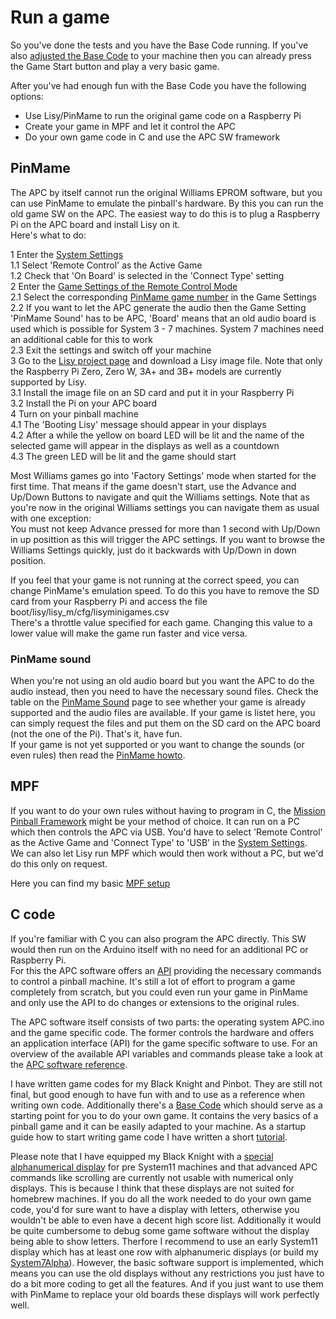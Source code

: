 # Run a game

So you've done the tests and you have the Base Code running. If you've also [adjusted the Base Code](https://github.com/AmokSolderer/APC/blob/V00.31/DOC/SetUpBC.md) to your machine then you can already press the Game Start button and play a very basic game.

After you've had enough fun with the Base Code you have the following options:

* Use Lisy/PinMame to run the original game code on a Raspberry Pi
* Create your game in MPF and let it control the APC
* Do your own game code in C and use the APC SW framework

## PinMame

The APC by itself cannot run the original Williams EPROM software, but you can use PinMame to emulate the pinball's hardware. By this you can run the old game SW on the APC. The easiest way to do this is to plug a Raspberry Pi on the APC board and install Lisy on it.  
Here's what to do:

1 Enter the [System Settings](https://github.com/AmokSolderer/APC/blob/V00.31/DOC/Settings.md#system-settings)  
1.1 Select 'Remote Control' as the Active Game  
1.2 Check that 'On Board' is selected in the 'Connect Type' setting  
2 Enter the [Game Settings of the Remote Control Mode](https://github.com/AmokSolderer/APC/blob/V00.31/DOC/Settings.md#game-settings-in-remote-control-mode)  
2.1 Select the corresponding [PinMame game number](https://github.com/AmokSolderer/APC/blob/V00.31/DOC/lisyminigames.csv) in the Game Settings  
2.2 If you want to let the APC generate the audio then the Game Setting 'PinMame Sound' has to be APC, 'Board' means that an old audio board is used which is possible for System 3 - 7 machines. System 7 machines need an additional cable for this to work  
2.3 Exit the settings and switch off your machine  
3 Go to the [Lisy project page](https://lisy.dev/apc.html) and download a Lisy image file. Note that only the Raspberry Pi Zero, Zero W, 3A+ and 3B+ models are currently supported by Lisy.  
3.1 Install the image file on an SD card and put it in your Raspberry Pi  
3.2 Install the Pi on your APC board  
4 Turn on your pinball machine  
4.1 The 'Booting Lisy' message should appear in your displays  
4.2 After a while the yellow on board LED will be lit and the name of the selected game will appear in the displays as well as a countdown  
4.3 The green LED will be lit and the game should start

Most Williams games go into 'Factory Settings' mode when started for the first time. That means if the game doesn't start, use the Advance and Up/Down Buttons to navigate and quit the Williams settings. Note that as you're now in the original Williams settings you can navigate them as usual with one exception:  
You must not keep Advance pressed for more than 1 second with Up/Down in up posittion as this will trigger the APC settings. If you want to browse the Williams Settings quickly, just do it backwards with Up/Down in down position.

If you feel that your game is not running at the correct speed, you can change PinMame's emulation speed. To do this you have to remove the SD card from your Raspberry Pi and access the file  
boot/lisy/lisy_m/cfg/lisyminigames.csv  
There's a throttle value specified for each game. Changing this value to a lower value will make the game run faster and vice versa.


### PinMame sound

When you're not using an old audio board but you want the APC to do the audio instead, then you need to have the necessary sound files. Check the table on the [PinMame Sound](https://github.com/AmokSolderer/APC/blob/V00.31/DOC/PinMame.md) page to see whether your game is already supported and the audio files are available. If your game is listet here, you can simply request the files and put them on the SD card on the APC board (not the one of the Pi). That's it, have fun.  
If your game is not yet supported or you want to change the sounds (or even rules) then read the [PinMame howto](https://github.com/AmokSolderer/APC/blob/V00.31/DOC/PinMame_howto.md).

## MPF

If you want to do your own rules without having to program in C, the [Mission Pinball Framework](http://missionpinball.org/) might be your method of choice. It can run on a PC which then controls the APC via USB. You'd have to select 'Remote Control' as the Active Game and  'Connect Type' to 'USB' in the [System Settings](https://github.com/AmokSolderer/APC/blob/V00.31/DOC/Settings.md#system-settings).  
We can also let Lisy run MPF which would then work without a PC, but we'd do this only on request.

Here you can find my basic [MPF setup](https://github.com/AmokSolderer/APC/tree/master/DOC/Software/MPF)

## C code

If you're familiar with C you can also program the APC directly. This SW would then run on the Arduino itself with no need for an additional PC or Raspberry Pi.  
For this the APC software offers an [API](https://github.com/AmokSolderer/APC/tree/master/DOC/Software/APC_SW_reference.pdf) providing the necessary commands to control a pinball machine. It's still a lot of effort to program a game completely from scratch, but you could even run your game in PinMame and only use the API to do changes or extensions to the original rules.

The APC software itself consists of two parts: the operating system APC.ino and the game specific code. The former controls the hardware and offers an application interface (API) for the game specific software to use. For an overview of the available API variables and commands please take a look at the
[APC software reference](https://github.com/AmokSolderer/APC/blob/V00.31/DOC/Software/APC_SW_reference.pdf).

I have written game codes for my Black Knight and Pinbot. They are still not final, but good enough to have fun with and to use as a reference when writing own code. Additionally there's a [Base Code](https://github.com/AmokSolderer/APC/blob/V00.31/BaseCode.ino) which should serve as a starting point for you to do your own game. It contains the very basics of a pinball game and it can be easily adapted to your machine. As a startup guide how to start writing game code I have written a short [tutorial](https://github.com/AmokSolderer/APC/blob/V00.31/DOC/GameCodeTutorial.md).

Please note that I have equipped my Black Knight with a [special alphanumerical display](https://github.com/AmokSolderer/APC/blob/V00.31/DOC/Sys7Alpha.md) for pre System11 machines and that advanced APC commands like scrolling are currently not usable with numerical only displays. This is because I think that these displays are not suited for homebrew machines. If you do all the work needed to do your own game code, you'd for sure want to have a display with letters, otherwise you wouldn't be able to even have a decent high score list. Additionally it would be quite cumbersome to debug some game software without the display being able to show letters. Therfore I recommend to use an early System11 display which has at least one row with alphanumeric displays (or build my [System7Alpha](https://github.com/AmokSolderer/APC/tree/master/DOC/Hardware/Sys7Alpha)). However, the basic software support is implemented, which means you can use the old displays without any restrictions you just have to do a bit more coding to get all the features. And if you just want to use them with PinMame to replace your old boards these displays will work perfectly well.
